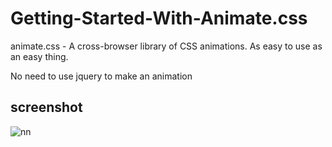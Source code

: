 # Getting-Started-With-Animate.css
animate.css - A cross-browser library of CSS animations. As easy to use as an easy thing.
<p> No need to use jquery to make an animation </p>

## screenshot

![nn](https://user-images.githubusercontent.com/12325386/28750519-85ebbed8-7520-11e7-83a5-266a4b5348be.JPG)
